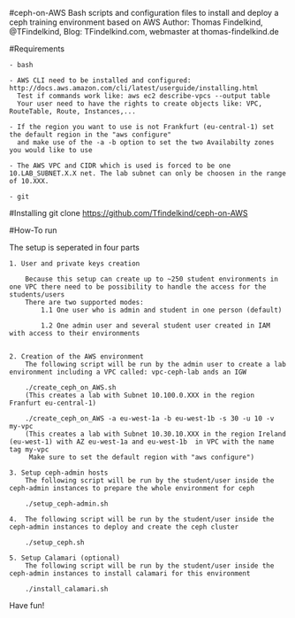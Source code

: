 #ceph-on-AWS
Bash scripts and configuration files to install and deploy a ceph training environment based on AWS
Author: Thomas Findelkind, @TFindelkind, Blog: TFindelkind.com, webmaster at thomas-findelkind.de

#Requirements
	
	- bash 
	
	- AWS CLI need to be installed and configured: http://docs.aws.amazon.com/cli/latest/userguide/installing.html
	  Test if commands work like: aws ec2 describe-vpcs --output table 
	  Your user need to have the rights to create objects like: VPC, RouteTable, Route, Instances,...
	  
	- If the region you want to use is not Frankfurt (eu-central-1) set the default region in the "aws configure" 
	  and make use of the -a -b option to set the two Availabilty zones you would like to use
	
	- The AWS VPC and CIDR which is used is forced to be one 10.LAB_SUBNET.X.X net. The lab subnet can only be choosen in the range of 10.XXX.
		
	- git 



#Installing
git clone https://github.com/Tfindelkind/ceph-on-AWS


#How-To run

The setup is seperated in four parts 

	1. User and private keys creation
	
		Because this setup can create up to ~250 student environments in one VPC there need to be possibility to handle the access for the students/users
		There are two supported modes:
			1.1	One user who is admin and student in one person (default)
			
			1.2 One admin user and several student user created in IAM with access to their environments

	
	2. Creation of the AWS environment
		The following script will be run by the admin user to create a lab environment including a VPC called: vpc-ceph-lab ands an IGW
		
		./create_ceph_on_AWS.sh
		(This creates a lab with Subnet 10.100.0.XXX in the region Franfurt eu-central-1)
		
		./create_ceph_on_AWS -a eu-west-1a -b eu-west-1b -s 30 -u 10 -v my-vpc
		(This creates a lab with Subnet 10.30.10.XXX in the region Ireland (eu-west-1) with AZ eu-west-1a and eu-west-1b  in VPC with the name tag my-vpc
		 Make sure to set the default region with "aws configure")
		
	3. Setup ceph-admin hosts
		The following script will be run by the student/user inside the ceph-admin instances to prepare the whole environment for ceph
		
		./setup_ceph-admin.sh 
		
	4. 	The following script will be run by the student/user inside the ceph-admin instances to deploy and create the ceph cluster
		
		./setup_ceph.sh
		
	5. Setup Calamari (optional)	
		The following script will be run by the student/user inside the ceph-admin instances to install calamari for this environment
		
		./install_calamari.sh
		
Have fun!
		



